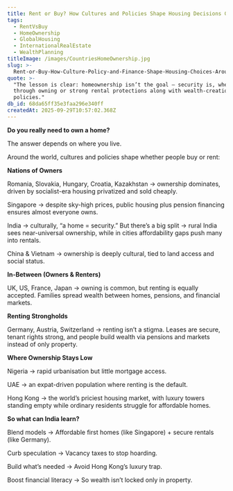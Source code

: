 ```yaml
---
title: Rent or Buy? How Cultures and Policies Shape Housing Decisions Globally
tags:
  - RentVsBuy
  - HomeOwnership
  - GlobalHousing
  - InternationalRealEstate
  - WealthPlanning
titleImage: /images/CountriesHomeOwnership.jpg
slug: >-
  Rent-or-Buy-How-Culture-Policy-and-Finance-Shape-Housing-Choices-Around-The-World
quote: >-
  "The lesson is clear: homeownership isn’t the goal — security is, whether
  through owning or strong rental protections along with wealth-creation
  policies."
db_id: 68da65ff35e3faa296e340ff
createdAt: 2025-09-29T10:57:02.368Z
---
```


**Do you really need to own a home?**

The answer depends on where you live.

Around the world, cultures and policies shape whether people buy or rent:

**Nations of Owners**

Romania, Slovakia, Hungary, Croatia, Kazakhstan → ownership dominates, driven by socialist-era housing privatized and sold cheaply.

Singapore → despite sky-high prices, public housing plus pension financing ensures almost everyone owns.

India → culturally, “a home = security.” But there’s a big split → rural India sees near-universal ownership, while in cities affordability gaps push many into rentals.

China & Vietnam → ownership is deeply cultural, tied to land access and social status.

**In-Between (Owners & Renters)**

UK, US, France, Japan → owning is common, but renting is equally accepted. Families spread wealth between homes, pensions, and financial markets.

**Renting Strongholds**

Germany, Austria, Switzerland → renting isn’t a stigma. Leases are secure, tenant rights strong, and people build wealth via pensions and markets instead of only property.

**Where Ownership Stays Low**

Nigeria → rapid urbanisation but little mortgage access.

UAE → an expat-driven population where renting is the default.

Hong Kong → the world’s priciest housing market, with luxury towers standing empty while ordinary residents struggle for affordable homes.

**So what can India learn?**

Blend models → Affordable first homes (like Singapore) + secure rentals (like Germany).

Curb speculation → Vacancy taxes to stop hoarding.

Build what’s needed → Avoid Hong Kong’s luxury trap.

Boost financial literacy → So wealth isn’t locked only in property.
